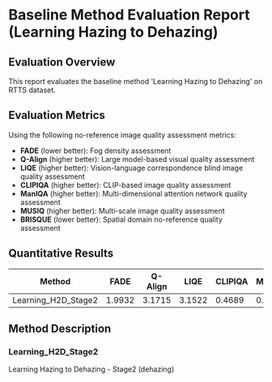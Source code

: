 # Baseline Method Evaluation Report (Learning Hazing to Dehazing)

## Evaluation Overview

This report evaluates the baseline method 'Learning Hazing to Dehazing' on RTTS dataset.

## Evaluation Metrics

Using the following no-reference image quality assessment metrics:

- **FADE** (lower better): Fog density assessment
- **Q-Align** (higher better): Large model-based visual quality assessment
- **LIQE** (higher better): Vision-language correspondence blind image quality assessment
- **CLIPIQA** (higher better): CLIP-based image quality assessment
- **ManIQA** (higher better): Multi-dimensional attention network quality assessment
- **MUSIQ** (higher better): Multi-scale image quality assessment
- **BRISQUE** (lower better): Spatial domain no-reference quality assessment

## Quantitative Results

| Method | FADE | Q-Align | LIQE | CLIPIQA | ManIQA | MUSIQ | BRISQUE |
|--------|------|---------|------|---------|--------|-------|----------|
| Learning_H2D_Stage2 | 1.9932 | 3.1715 | 3.1522 | 0.4689 | 0.3829 | 64.4703 | 14.8371 |

## Method Description

### Learning_H2D_Stage2
Learning Hazing to Dehazing - Stage2 (dehazing)

